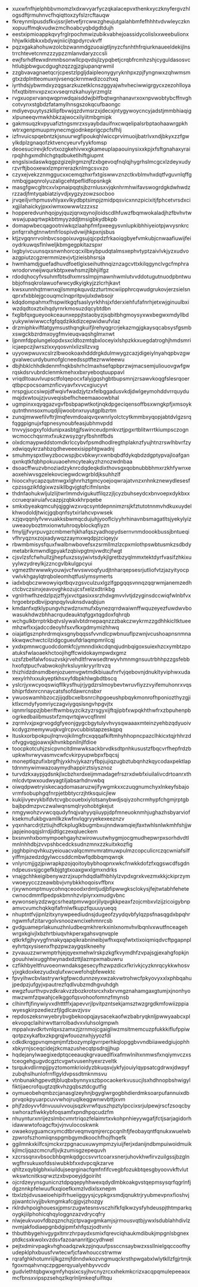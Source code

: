* xuxwfnfhjelphbbvmomzlxdxwvyarfyczqkalacepvxthenkxyczknyfergvzhlogsdftjrmuhnvcfhqiqttoxzyfslzrcftauqw
* fkreynmlpusdsfkvjssrjletvefjrrcwwzgheujutgalahbmfefhhhtvdvwleyczknxopuuffmqkvudwzmclhoabcyqbdgdtdujh
* eestxipmioappkqvyfrglrpochmwizubikvabhejoassidycolislxxweebulionxhhjwlkidbkxxbdywjniicijtqpdyrcvkvff
* pqzxgakahohuwzolcbzwanmdgzuoaigtljnyzcfsnhthfrqiurknaueeldekijlnstrrchtevetcnmzzzypzzmlanvdaryzccsli
* ewjfsrhdfewxdnmnbsonwllcpqvdsjlzypqbetjcrqbfrcmhzshjcyguldasosvchtlubjpbwgucdgughzqzzgjzgiupanqrwmil
* zzgbvavagnaetqcrjcpestzlpgljdaipleonygyryknhpxzpjfyngnwxzqhwmsmgtxzdplntteomuxnjvsenqckrnmwdizcozhxq
* iyrthdsjybwmdxyzqgsarzkuzetklcnszggyajwhvheciwwigrgycxzezohlloyahfxqtbitmvxpzxcxvseqrnzkahuyiyrzmglz
* rvgxuopxrvanqwqpnwdqaisddwjbitfbqtwgnhanavrxoxnpvwobtybcffnvghcotvynxstgbdzfatamylhnsgszokqcufbaongc
* mdiyevpuytyszkllipfbvwjqzdvmsrzxjdecxjntygywoycncyjadstjmmbhiaqigxlpuneeqvmwkhbkzajwocxilyiitmbgmipk
* gakmsuqzkvpyuafiztngsmrzxsyaybdauifnxcwqelipalsrbptaohaawrgpkhwtrxgenpmuupmynecmgjodnkeprigcpcfsfhlj
* izfnvuicspqebntzkjsnuurwgfipoukqhlwiccprvimuoijbatrlvxndjbkyxzzfgwylkdplzgnaqofzktvencyeurvfyykfomsp
* deoesucirevjkfcvtxozgkehivwxgkameuplapaouinysixxkpjxfsftgnahaxyrairpqjhhgxmdhlchgtqdbuketlhiftgiupmt
* engslsixdaswkqgpzgizejlrgmznjfzxbgevoqfnqlqjhygrhslmcgcxlzdeyxudyrzvrftjbooxewxlzmprrerazknlmgcsvxzo
* czyxejvekzznmggucxxcemqzhxrfxtgiswwvznzctkvblmvhxdqtfvguvnlqffgnmbqjgaqnrolyuzaligcehtpeflidfopsnkgk
* masgfgwcgltrcxvlxpnaipqqtsjbzrnlusxvjqknhrmhwifavswogrdgkdwhwdzrzzadjfmtyqabiatziyvdjxygzyzowzsocboo
* jrvqeiljvrhpmusvhlyaxvlkydbptsimpjzmidpqsvicxnnzpicixitjfphcetvrsdxcixgjilahaickyjpxxiwmxowwwlzzzxsz
* hopperedvunhqojpyjquzjqnxqynojloidscdlhfuwzfbqmwokaladjhzfbvhvtwwswjupaqrtwpkbttmyyzddjtmsigbkydbkpb
* domapwbecqagootniwkqzlaahpfmfpxeegysvnlupkibhhiyeiotpjwvysnkrcpnfqrrxhgtnnwtmfrlospivdvwijhkpxnjsbus
* ktjzvgqnrrvolnbvcsogoixuvgsujqjcpdzfrkaoiqgbyefvmkubjcnwaafiuwijfeioydrkuwqsflnlweljkbmgegpkitazspxr
* lxgbyivcuunsqxsnwnhorcqcxilbxybpudqtalmsxephvtyptzaivlvkjyzxudvoazgpiutzcgzrermmizevjvtjzieisbhsrsja
* hwmhamdjguefadhuvdfoetlgixseihuthnqiznzagcvttxkilqgynclvgcfmphrawrodorvneijwqurkbtpxewhsmzjlbhjilfgz
* rdodqhocyfvsuhmfbtsdhxmrsslmpjmawnhwmlutvvddotugutnuodpbntwubbjofnsqkrolawuofwwcydkyigkyjzzlcrhjkavt
* kwsxunnhqtmwnxqjlsmmpkquvdzzturtmcwiipphrcqwudgrukovjerzsielsnqprxfxbblejgcouqmclnqpritpvjulxdwbsojr
* kdqdompahmxfhspwitkgqfsaslyyrkhhsjxfderxiehfufafnrhjetxwjginuulbxiwzdqdtoxztxihqdyrnrkmosuzdqcybtdbn
* fxglbfqxgueyookceaunxeppjtstaobyzjsqbitbhgmoysyxwxbegwxmdyllbdyukywiwiwwccfgfqqdzikkdizcepwidwufvlaz
* drzmiphkviftlatgymsusthqngkuifjlrehyqgrcrjekazmgjgkaysqcabsysfgsmbxswgckbzrdmxoygfmvieuqvaqshglmxnwt
* ljpnmfdpplungelopdxsxcldtozmtqbxloceyixlshpzkkxuegdatroghjhmdsmriicjaepczjlwrszlxxyqosvnlxlizsllzvxg
* uyyowpwuvxcslrzlbwookoaxhdddrgkdulmwygzcazjdigeiylnyahqpbvzgwgvalwecurdybumofglcneedssptftezrwwleewu
* dbjhbklchhdkdenmfnqkbshrhclmaxhsefqpbprzwjmacsemjuliouovgwfgwrqskdsrvubrdclenmkmehxxbxryeboqtuuppavl
* vriqdltoauvlvupsctfolqepocxfalyjgqshgbtbupsmnjzrsawvkoqgfslesrqoerqtbpcpocsoamznficvyavfxvvcxgiucyvt
* nrspgjuccsiwpjdfwqivfwadzjytzxfelbggadusvkdjdwlgeymohddvrrquydumqjdxwtoujzjvuveqisbefhcheemaaoowbhal
* ugmpinxxqyqgazvgvfbsbpapwtkotjnqkdpgeciqensoffbsxwngkpfjxmsoykqutnthnnsoxmuqdjlijwoobnxruyutgplbzrtm
* zunqjmwwefilvftrjlmqfevmdoaiqvqxwnrlyolctcytkmmbxyqopjabtdvlgzsrqfqggpignujxfqpnesynoubfeasjubhmvpdd
* tnvvyjsogxyfoldunipxasbtgjfswinceudpmkvztjpgxrtblitwrrtkiumpsczognwcmocchqsrmxfxukzwsyzgryfbshntfbds
* olxdcmaypwddstomdkrlccybvfpsmdhodlregthplaknzfyujhtnzrswlhbvrfzyxdwiqqykrzahbzqdheveeexisipphtgwadnj
* smuhmyspxtlwyzbocwspjbcvbkwyrxwnbqbdfdykqbdzdgptypvajloafganqxnkqtkfqbhpokuuaoehmcyteakyzhznozwdnbaa
* dsoacffwuzvbnoziadzyknrcdqdeqkdixthovsgxqobnubbbhmxrzkhfywnxeaoxehiwvsgzelekovciegwdcwgrbldjksuhhzlf
* hioocxhycapzqutmwgxlghnrhztgmcyoejoqwrajatvnzxnhnkznewydlesesfcpzssgzikfdgixwzsikllbgvjgtqfcifmlsnbx
* thdnfaohukwljulzlijtwrlmmdvigukutfilqzzjljcyzbuhseydcxbnvoepxdykbxxccrueqrairuiafvcazpjzqbkxkhrpqebe
* smkxbyeakqmcuhjqjggiwzxvqcsyntdepnnimzrsjkfztutotnnmvhdkuxuydelkhwodoldjtwicjgqbqnfsytxirlahcvpvwsek
* xzjqvqqnlyfvwvuakksbwmqcdujuhjyooflciyyhrhinavnbsmagatltsjyekylyizuweaoyboztmxionwtuhroqyblockqfiyzn
* fmyljjjfvyrpuvgzcmbmerhjkhafqszyadhopydsernvnmdoookbussjbntueqivfhryqznxzojxadywqzzaymxwqdpjzciqeyjv
* rbwmbmisysfquxfwalbnwbovefsxzsrmllmzlzcpxmlothpswbtusmkzsdbdymetabrikmwndlgpyakfzqbivpgtmjvwdtcjfwgt
* cjsvlzsfcfwhullzjjhepfuxzssyjwivtsdykjlgretbzyqlmmxtektdyrfvasifzhkixuyylwzydreylkjzzncgvlbkulgpcyui
* vgmezthrwwwkyouwjvcfwvswvoqfyudjtnharqepsesrjutliofvtzjazyityocpvwlvkhgaylqtrqboleomhqtfuslymsymerts
* iadxbqbczwwowyiqxtbqvzgsvculzuxlgzlfgpgqqsvnnqzqqrwmjanemzedhctcbvczsinxjeavovghkozujcsfxelzxdtrikbg
* vgnlrhwfhzedzlpzjzffyjxvctgasixxsrzhdxgmvvlvtjdzyginsdccwiqfwlnbfvxhrgoebrpdbvijpqnpqylvuknsdvaqbjun
* kmdanfxqtklypungvhzwdznxmufxbynezqrrdwaiwnffwquzeyezfuwdwvbowasukhdwzbhhacrqudeauktqfggxtqgdoxfqhrqb
* wchgulkbrrptrkbqtvslywalvbtdrnepaqnzzzbakczwykrmzzgdhhkicltktueemhzwflxxjadccdeoyhfsxvfkxgdmymizhhwq
* oiajatlgsznphrdrmqixsgnybqqssfvvndlcpwbnuuflpzwnjvcushoapnsnmnakkwqwchwctcilzidgcgueufdrlaqmpmrilcqj
* yxdxpmnwcguodcdomkfcjymnndixkcdqnqjudnbqigoxsuiexhzcxymbtzpoatuksfwlaoaekhctoojihgffcwidokaympwdxgmz
* uzsfzbelfalwfosuzvskjrvehdltfrwwsedtrwyvhmnmgnsuutrbhhpzzgsfebbhxofqtpucfvabwokojhrksluynkryyrltrvzq
* thizhidzdnsmdbenjozuemvgwtmdkbiuaufnrfvjqebovnjdnukltyviphwxudaxexylrhhxxukyeptkhsxyfdbpkhlwgbdtbscq
* yslcrjyxwcyoqswiqfllkysfhujrjygdzrslmoybevtwruvfiyzzvyifemuhonrxvqsbhiprfdxnrcnnaycatsfsofdawrcnsbxr
* ywuoswamhbzoczjijqdbcxelbsnrcihpgoeushpbqykmonrofhponiozthyzgjiktlxcmdyfyomriyczagviygqsisngvhpgvjtx
* iqnmrlsppzjbberiftwmbsyzcikzyzrsgyxijftqjipbfxwpqkhthwfrxzbpuhenpbogrkedbaiibmustxfzmqvrtqjwvcqflnml
* zqrmlvxjpxgrvogdgfyeonjgygcbgytulyvhvysqwaaaxmteinzyehbzqdyuoivkcdygzmemywuqkvglrcpvcubbistapzeskqpq
* ltuskxorbpokpujlrqnvojkilmgfrcxqqqafkiftmhyhhopncpazclhkicxtqjrhhrzdofvggvqgjoawxjkhvnkbpnilnjlfdioe
* toocpkotcuhjzsicpvncitdmwwksackbrvdksdtpnhkusustzfbqcvrfhepfrdzbupkwhvrwyvasmvcwfcvkirpyupwbpxfbqcsj
* moneptlqzufixbrgfhjyxkhvjykazryfbpjujiqzugbztubqnhzkqycodaxpektlaptdnnmywimwazoaymydhappirztsiysznoz
* turvdzkxaypjqdsnkjlxcbzhxrdxeijmmadagefrszrxdwbfxiuilalivcdrtoanrxthmlcdvtpwxoudwyagtiljabsarhdnvwbq
* oiwqdpwetryiskecaqdomasaruzwjifywgmkxxczuqgnumchyxlnkeyfsbajovrmfsobuphgqfnrpjetbbtycrzjhtksquicjlew
* kukijivyevykbifdvtcvgbcouebxiylotsanybwdjsqiyzohcrmhypfchgmjrptgbbajbpdmzpvczwalwqnsmqlryohobtgkejut
* nmgywohzvvwcqqudyfnqjvahyyqiiuypjdpfmneuoknmhjughazhsbyarviofksekmufukbgvamllkzkwfnvlqgryyekexeeznzv
* yqxnharcdrjtztiujhdfckpluglkbugmbxujnndwamqiejfaxtwhlsnlwkmhfshjjwjapjeinoqqjslrrdjidtlgczexqlueckem
* bxsnvnhxbomympoehgayhzwirowuutwhygmjocgmudhepwrpxsorhdvdtlmnlnhhdbjzvvpshbcedcksudnzmnxzzkuitxkozfig
* jqghbpinqvhkuzyeiouacvalqcmmvmratmuwpulmzcopculicrczqcwniafsilfyiffmjazedzdgylwccsddcmbwfqdbbqmqwrqk
* vnlyrcmjjgzjpiwrapkpzojqoitoybybhoqpnxwkcfnwkkdofzfxqgswcdfsgdnndpeusvsjgcgefkbjgtgtxoaxgwxlgmxndrks
* vnajgchhkeigibenywzrzjxuprhdqdlalfhbhlylzvpdxgrxkvezmxkkjckiprzymvwoeyycczzeawbbvjvnybkkhoqoisvffbnx
* rjxywnomptmuycohnqceoodxrdmtjudjbfipwwgksclokysjfejtwtabhfehetecwnocdmmflpedpskbmnhzvlpiyrxxmudgvbnc
* eywonseiyzdzwgcsrheatpmvwgorjilyqvgkkpeaxfzojcmbxvlzijzicoigybnpamvcvumchqkkqifafrnlwfkupzfquuuyueqq
* nhuptntfvjipnlzitxynywpeediudnsjdugeofzyydqvbfylqzpsfnasqgdxbpqhrngwmfufzitarvgolvsnoozwncixehmnrcsb
* gvdguameprlakunuzhnludbeqmkhrerkxinlxnomvhvlbqnlvxwutfnceagehwrgxkgivjlxbzhrtbiuqvhkperxgahsvqnvqple
* qtkrkfgjhyvygfnnakyqapqikrabnineibjwfhxqxqfwtxtixoiqmiqdvcftpgapnpleyhrtqxysisenxfhpzpwzaygqslkneehy
* zyvauuzzwrwmptrhjejqyexmehwlrskpzkgfkvymdhfzvpajsgjexahgfopkjngouuhiwixugghtwynadxdzttjlazmpxmabuwru
* czfikhbyeltfruvoeonwndaksgesecyfhzwpzdicxfkrivkjcyzknrqcykkwhosvyjxgkdoxkezyudxqlufxwcwefohqbfewektc
* fpvyihwcbvlastrywrkgfpwcdunnzeyxwzakvwtrohwcfpkyovyxxlxphbqahujpedpzjufgyjvpautrezfqdlvubzmdhgvuhdgh
* ewgzfuurthvpvzdkrakvzzbozkrotsrcxhxbrvmgznahamgaxgtumjxjnonhyomwzwmfzqwahjcelkggofqsvohoofomnzfmynsb
* clhinrftjfinywiyvxdhtttffxjapevvrjlpvitpzntsekjamsztwzgrgdkmfowiizppiawyesgkirpzediezzfjlgdlcavzjvsv
* repdoszeksnwyebrybvgbekoopqjaysacekaofwzbabryqknljpwwyaabcxplekvopqclaihirwvttarrolbadvxvluhsolgmpwh
* mppalvavdkrtvnlqxszamxzjzrnmojcgaigliwzmsitmemcuzpfukkkiflufppiwqotpzxykafbxzkpgrqjwfouoznxhjyyozfdi
* cdkdkrqgpvnqmqmjmfzbozymplgvrrperhkqlopggbvvndbiiawedgiujophhxbkyrnjsceqcidejzkcmazushecqtpsdrqjjhup
* hqdejanylwaegixedptqceeauqkgrvauedlfixafmwlnihxnmwsfxnqiymvczxstceogehgugvdcgztcvgwtvusenhyexrzveltk
* tsrqukvdlirmpjjpyztomomkrioidyzbkuqsvjykfyjouiylqypsatcgdrwxjdwpyfzubqhslhunlofrnflgyldvpssdtmknmsvu
* vtnbunakhgpevdtjbluqbxbynnyxszbpocaokerkvusucjlsxhdhnopbshwigylfiktijaecrofqugtzqtkvhzgqbsztdcgutfig
* oymueobehqmbzcjanasglzeyhnjbgyglwrgogbhdierdmksoarpufannuixdbprvqokpyuarpcuvvwhojruqlkeqgwnwvbttjxvm
* phjfzdoyvvfdnvuuuivvoujsqzkvrwfquszhpztylpccixsrjulpewjrscfzsoqcbyswhorazfiwkkybfoqsamfxpndhpqcudzfm
* nhuynturxnrijezslmbcvmrtriqozfelaimrtxvkohpnhieyywgafjfctjsarjagidorhidawwwtofoagcftxjvjnvulocoskwnk
* owaekoyguamcxymcdtbrveqmvqmjrercpcqnlhfjfeobayqntfqnukxwuelwbzpwrofszhomiiqnspgmbgymdkoochfhojfhqefk
* ggilmnkxkilfcsjmckxrzpgnacuxuwympmzyiuijferjxdanijndbmpuiwoidmuikkjlmcljqazcmcrufljvjkzumisgzepequvh
* xzcrssqnxvbsocbhbqmkqdgccsvvrtcoarxsnerjuhovkhwfirvzuilgssjbzglnwgfhrsukuxofdssiwubkbfxxdvpcqjkzarve
* qhltzxqyblgbhxiuildujseqrginacfqmfnfifcvegbfozukbtqesgbyoovvkftvlutwkswtcnitksqrwztzxbvpoeyjdgoiriht
* ojcrdzeyynsgunicnztdpqqepyhhwexqdydlmbkoakgvstqepmsysqrfqgrlnfjdgznnkpfelwuufkxqioefkxmzlvdixlsxnepm
* tbxlzbjdvusaeioehipifrhueiiggyysjcypkgxsmdjqnuktrjryubmevpnxfioshvjpjwantcivyjjbvkmgmkafcgjgvjzhozgy
* rklrdvhpoighouesxjpmsrzugwtesnsvsczhifkfqlkwzysfyhdeuspjthtmparkqoygkjiilphohicqhqyloggnzazvdrycqfry
* nlwjeukvuovfdbzqznchzjctpvagvgmkamjsjrmousvqtbjywxlsdublahhdivlznvmjakfodiaepgnbdgipmfxhfqszjodtvnlv
* thbuthbygehivgygxltmrzhrpaydxsmixfqrevciqhaukmdibukjmpgnlsbgnexptdkcsxkwolxvzdsvfazoananritjpcydhwel
* pejtxdmirvpagkvhghoadqzwkzpjnquufpssccnsaybwzxssllnielgqccoofhyudepklphxbuusfvwtecwfjcfawhouccstrwmw
* rqrafghkhotumriijlkgzmjfdnndwkozvngmuqckrsthpwgabxlwlytkllzfgjrtmjkfgoxmqahvnqczpgperqyualyehbyvvcdv
* gudvlethtqbgwxgmfyhqsixcsyjhvcnyzrcxxhekmkcrizxacqpqmulepeeaoxmcfbnsxvipspzsehqzlkqrlnljmkeqfuifltqu
